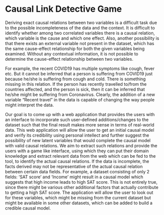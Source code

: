 # Causal Link Detective Game

Deriving exact causal relations between two variables is a difficult task due to the possible incompleteness of the data and the context. It is difficult to identify whether among two correlated variables there is a causal relation, which variable is the cause and which one effect. Also, another possibility is that there exists an external variable not present in the dataset, which has the same cause-effect relationship for both the given variables being examined. Without any contextual information, it is not possible to determine the cause-effect relationship between two variables.

For example, the recent COVID19 has multiple symptoms like cough, fever etc. But it cannot be inferred that a person is suffering from COVID19 just because he/she is suffering from cough and cold. There is something missing in this relation. If the person has recently travelled to/from the countries affected, and the person is sick, then it can be inferred that he/she might be suffering from Coronavirus. Clearly, the addition of a new variable “Recent travel” in the data is capable of changing the way people might interpret the data.

Our goal is to come up with a web application that provides the users with an interface to incorporate such user-defined additions/changes to the dataset such that the final result makes more sense in terms of real-world data. This web application will allow the user to get an initial causal model and verify its credibility using personal intellect and further suggest the possibility of new latent variables that would complete the causal model with valid causal relations. We aim to extract such relations and provide the users with a game like interface, using which they can put their domain knowledge and extract relevant data from the web which can be fed to the tool, to identify the actual causal relations. If the data is incomplete, the facts derived may not be representative of the actual causal relation between certain data fields. For example, a dataset consisting of only 2 fields: ‘SAT score’ and ‘Income’ might result in a causal model which suggests that high income leads to high SAT score. This is not entirely true, since there might be various other additional factors that actually contribute to getting a high SAT score. The application will allow the user to look out for these variables, which might be missing from the current dataset but might be available in some other datasets, which can be added to build a credible causal model. 
